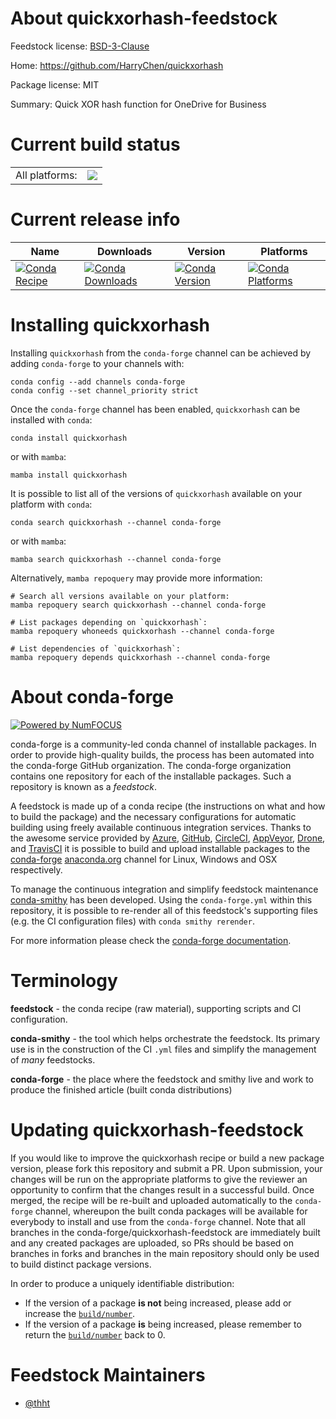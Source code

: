 About quickxorhash-feedstock
============================

Feedstock license: [BSD-3-Clause](https://github.com/conda-forge/quickxorhash-feedstock/blob/main/LICENSE.txt)

Home: https://github.com/HarryChen/quickxorhash

Package license: MIT

Summary: Quick XOR hash function for OneDrive for Business

Current build status
====================


<table><tr><td>All platforms:</td>
    <td>
      <a href="https://dev.azure.com/conda-forge/feedstock-builds/_build/latest?definitionId=22941&branchName=main">
        <img src="https://dev.azure.com/conda-forge/feedstock-builds/_apis/build/status/quickxorhash-feedstock?branchName=main">
      </a>
    </td>
  </tr>
</table>

Current release info
====================

| Name | Downloads | Version | Platforms |
| --- | --- | --- | --- |
| [![Conda Recipe](https://img.shields.io/badge/recipe-quickxorhash-green.svg)](https://anaconda.org/conda-forge/quickxorhash) | [![Conda Downloads](https://img.shields.io/conda/dn/conda-forge/quickxorhash.svg)](https://anaconda.org/conda-forge/quickxorhash) | [![Conda Version](https://img.shields.io/conda/vn/conda-forge/quickxorhash.svg)](https://anaconda.org/conda-forge/quickxorhash) | [![Conda Platforms](https://img.shields.io/conda/pn/conda-forge/quickxorhash.svg)](https://anaconda.org/conda-forge/quickxorhash) |

Installing quickxorhash
=======================

Installing `quickxorhash` from the `conda-forge` channel can be achieved by adding `conda-forge` to your channels with:

```
conda config --add channels conda-forge
conda config --set channel_priority strict
```

Once the `conda-forge` channel has been enabled, `quickxorhash` can be installed with `conda`:

```
conda install quickxorhash
```

or with `mamba`:

```
mamba install quickxorhash
```

It is possible to list all of the versions of `quickxorhash` available on your platform with `conda`:

```
conda search quickxorhash --channel conda-forge
```

or with `mamba`:

```
mamba search quickxorhash --channel conda-forge
```

Alternatively, `mamba repoquery` may provide more information:

```
# Search all versions available on your platform:
mamba repoquery search quickxorhash --channel conda-forge

# List packages depending on `quickxorhash`:
mamba repoquery whoneeds quickxorhash --channel conda-forge

# List dependencies of `quickxorhash`:
mamba repoquery depends quickxorhash --channel conda-forge
```


About conda-forge
=================

[![Powered by
NumFOCUS](https://img.shields.io/badge/powered%20by-NumFOCUS-orange.svg?style=flat&colorA=E1523D&colorB=007D8A)](https://numfocus.org)

conda-forge is a community-led conda channel of installable packages.
In order to provide high-quality builds, the process has been automated into the
conda-forge GitHub organization. The conda-forge organization contains one repository
for each of the installable packages. Such a repository is known as a *feedstock*.

A feedstock is made up of a conda recipe (the instructions on what and how to build
the package) and the necessary configurations for automatic building using freely
available continuous integration services. Thanks to the awesome service provided by
[Azure](https://azure.microsoft.com/en-us/services/devops/), [GitHub](https://github.com/),
[CircleCI](https://circleci.com/), [AppVeyor](https://www.appveyor.com/),
[Drone](https://cloud.drone.io/welcome), and [TravisCI](https://travis-ci.com/)
it is possible to build and upload installable packages to the
[conda-forge](https://anaconda.org/conda-forge) [anaconda.org](https://anaconda.org/)
channel for Linux, Windows and OSX respectively.

To manage the continuous integration and simplify feedstock maintenance
[conda-smithy](https://github.com/conda-forge/conda-smithy) has been developed.
Using the ``conda-forge.yml`` within this repository, it is possible to re-render all of
this feedstock's supporting files (e.g. the CI configuration files) with ``conda smithy rerender``.

For more information please check the [conda-forge documentation](https://conda-forge.org/docs/).

Terminology
===========

**feedstock** - the conda recipe (raw material), supporting scripts and CI configuration.

**conda-smithy** - the tool which helps orchestrate the feedstock.
                   Its primary use is in the construction of the CI ``.yml`` files
                   and simplify the management of *many* feedstocks.

**conda-forge** - the place where the feedstock and smithy live and work to
                  produce the finished article (built conda distributions)


Updating quickxorhash-feedstock
===============================

If you would like to improve the quickxorhash recipe or build a new
package version, please fork this repository and submit a PR. Upon submission,
your changes will be run on the appropriate platforms to give the reviewer an
opportunity to confirm that the changes result in a successful build. Once
merged, the recipe will be re-built and uploaded automatically to the
`conda-forge` channel, whereupon the built conda packages will be available for
everybody to install and use from the `conda-forge` channel.
Note that all branches in the conda-forge/quickxorhash-feedstock are
immediately built and any created packages are uploaded, so PRs should be based
on branches in forks and branches in the main repository should only be used to
build distinct package versions.

In order to produce a uniquely identifiable distribution:
 * If the version of a package **is not** being increased, please add or increase
   the [``build/number``](https://docs.conda.io/projects/conda-build/en/latest/resources/define-metadata.html#build-number-and-string).
 * If the version of a package **is** being increased, please remember to return
   the [``build/number``](https://docs.conda.io/projects/conda-build/en/latest/resources/define-metadata.html#build-number-and-string)
   back to 0.

Feedstock Maintainers
=====================

* [@thht](https://github.com/thht/)


<!-- dummy commit to enable rerendering -->

